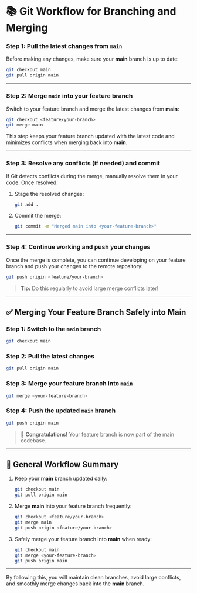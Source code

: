 # 📚 Git Workflow for Branching and Merging

### Step 1: Pull the latest changes from `main`

Before making any changes, make sure your **main** branch is up to date:

```bash
git checkout main
git pull origin main
```

---

### Step 2: Merge `main` into your feature branch

Switch to your feature branch and merge the latest changes from **main**:

```bash
git checkout <feature/your-branch>
git merge main
```

This step keeps your feature branch updated with the latest code and minimizes conflicts when merging back into **main**.

---

### Step 3: Resolve any conflicts (if needed) and commit

If Git detects conflicts during the merge, manually resolve them in your code. Once resolved:

1. Stage the resolved changes:

   ```bash
   git add .
   ```

2. Commit the merge:
   ```bash
   git commit -m "Merged main into <your-feature-branch>"
   ```

---

### Step 4: Continue working and push your changes

Once the merge is complete, you can continue developing on your feature branch and push your changes to the remote repository:

```bash
git push origin <feature/your-branch>
```

> **Tip:** Do this regularly to avoid large merge conflicts later!

---

## ✅ **Merging Your Feature Branch Safely into Main**

### Step 1: Switch to the `main` branch

```bash
git checkout main
```

### Step 2: Pull the latest changes

```bash
git pull origin main
```

### Step 3: Merge your feature branch into `main`

```bash
git merge <your-feature-branch>
```

### Step 4: Push the updated `main` branch

```bash
git push origin main
```

> 🎉 **Congratulations!** Your feature branch is now part of the main codebase.

---

## 🔄 **General Workflow Summary**

1. Keep your **main** branch updated daily:

   ```bash
   git checkout main
   git pull origin main
   ```

2. Merge **main** into your feature branch frequently:

   ```bash
   git checkout <feature/your-branch>
   git merge main
   git push origin <feature/your-branch>
   ```

3. Safely merge your feature branch into **main** when ready:
   ```bash
   git checkout main
   git merge <your-feature-branch>
   git push origin main
   ```

---

By following this, you will maintain clean branches, avoid large conflicts, and smoothly merge changes back into the **main** branch.
